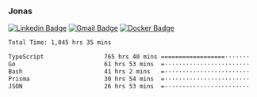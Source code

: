 ### Jonas
[![Linkedin Badge](https://img.shields.io/badge/-Jonas%20Neto-9933F7?style=flat-square&logo=Linkedin&logoColor=white&link=https://www.linkedin.com/in/jonas-nogueira-neto/)](https://www.linkedin.com/in/jonas-nogueira-neto/)
[![Gmail Badge](https://img.shields.io/badge/-nogueiraneto.jonas@gmail.com-9933F7?style=flat-square&logo=Gmail&logoColor=white&link=mailto:nogueiraneto.jonas@gmail.com)](mailto:nogueiraneto.jonas@gmail.com)
[![Docker Badge](https://img.shields.io/badge/-DockerHub-9933F7?style=flat-square&logo=Docker&logoColor=white&link=https://hub.docker.com/u/jonasssneto)](https://hub.docker.com/u/jonasssneto)


<!--START_SECTION:waka-->

```txt
Total Time: 1,045 hrs 35 mins

TypeScript                 765 hrs 40 mins ==================·······   72.52 %
Go                         61 hrs 53 mins  =························   05.86 %
Bash                       41 hrs 2 mins   =························   03.89 %
Prisma                     30 hrs 54 mins  =························   02.93 %
JSON                       26 hrs 53 mins  =························   02.55 %
```

<!--END_SECTION:waka-->
###
